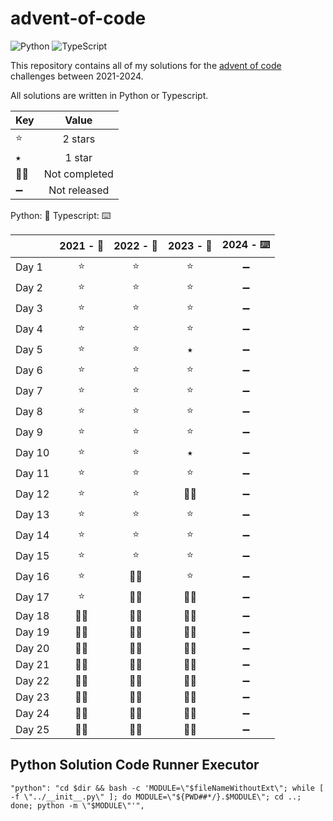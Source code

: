 # advent-of-code

![Python](https://img.shields.io/badge/python-3670A0?style=for-the-badge&logo=python&logoColor=ffdd54) ![TypeScript](https://img.shields.io/badge/typescript-%23007ACC.svg?style=for-the-badge&logo=typescript&logoColor=white)

This repository contains all of my solutions for the [advent of code](https://adventofcode.com/) challenges between 2021-2024.

All solutions are written in Python or Typescript.

| Key |     Value     |
| --- | :-----------: |
| ⭐  |    2 stars    |
| ⭑   |    1 star     |
| 🙅‍♀️  | Not completed |
| ➖  | Not released  |

Python: 🐍 Typescript: ⌨️

|        | 2021 - 🐍 | 2022 - 🐍 | 2023 - 🐍 | 2024 - ⌨️ |
| ------ | :-------: | :-------: | :-------: | :-------: |
| Day 1  |    ⭐     |    ⭐     |    ⭐     |    ➖     |
| Day 2  |    ⭐     |    ⭐     |    ⭐     |    ➖     |
| Day 3  |    ⭐     |    ⭐     |    ⭐     |    ➖     |
| Day 4  |    ⭐     |    ⭐     |    ⭐     |    ➖     |
| Day 5  |    ⭐     |    ⭐     |     ⭑     |    ➖     |
| Day 6  |    ⭐     |    ⭐     |    ⭐     |    ➖     |
| Day 7  |    ⭐     |    ⭐     |    ⭐     |    ➖     |
| Day 8  |    ⭐     |    ⭐     |    ⭐     |    ➖     |
| Day 9  |    ⭐     |    ⭐     |    ⭐     |    ➖     |
| Day 10 |    ⭐     |    ⭐     |     ⭑     |    ➖     |
| Day 11 |    ⭐     |    ⭐     |    ⭐     |    ➖     |
| Day 12 |    ⭐     |    ⭐     |    🙅‍♀️     |    ➖     |
| Day 13 |    ⭐     |    ⭐     |    ⭐     |    ➖     |
| Day 14 |    ⭐     |    ⭐     |    ⭐     |    ➖     |
| Day 15 |    ⭐     |    ⭐     |    ⭐     |    ➖     |
| Day 16 |    ⭐     |    🙅‍♀️     |    ⭐     |    ➖     |
| Day 17 |    ⭐     |    🙅‍♀️     |    🙅‍♀️     |    ➖     |
| Day 18 |    🙅‍♀️     |    🙅‍♀️     |    🙅‍♀️     |    ➖     |
| Day 19 |    🙅‍♀️     |    🙅‍♀️     |    🙅‍♀️     |    ➖     |
| Day 20 |    🙅‍♀️     |    🙅‍♀️     |    🙅‍♀️     |    ➖     |
| Day 21 |    🙅‍♀️     |    🙅‍♀️     |    🙅‍♀️     |    ➖     |
| Day 22 |    🙅‍♀️     |    🙅‍♀️     |    🙅‍♀️     |    ➖     |
| Day 23 |    🙅‍♀️     |    🙅‍♀️     |    🙅‍♀️     |    ➖     |
| Day 24 |    🙅‍♀️     |    🙅‍♀️     |    🙅‍♀️     |    ➖     |
| Day 25 |    🙅‍♀️     |    🙅‍♀️     |    🙅‍♀️     |    ➖     |

## Python Solution Code Runner Executor

```
"python": "cd $dir && bash -c 'MODULE=\"$fileNameWithoutExt\"; while [ -f \"../__init__.py\" ]; do MODULE=\"${PWD##*/}.$MODULE\"; cd ..; done; python -m \"$MODULE\"'",
```
